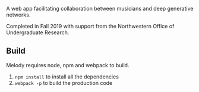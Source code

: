 A web app facilitating collaboration between musicians and deep generative networks.


Completed in Fall 2019 with support from the Northwestern Office of Undergraduate Research.


## Build

Melody requires node, npm and webpack to build. 

1. `npm install` to install all the dependencies
2. `webpack -p` to build the production code
